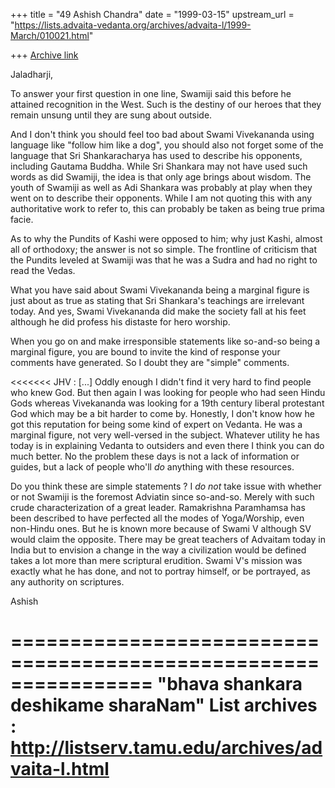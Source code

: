 +++
title = "49 Ashish Chandra"
date = "1999-03-15"
upstream_url = "https://lists.advaita-vedanta.org/archives/advaita-l/1999-March/010021.html"

+++
[Archive link](https://lists.advaita-vedanta.org/archives/advaita-l/1999-March/010021.html)

Jaladharji,

To answer your first question in one line, Swamiji said this before he
attained recognition in the West. Such is the destiny of our heroes that
they remain unsung until they are sung about outside.

And I don't think you should feel too bad about Swami Vivekananda using
language like "follow him like a dog", you should also not forget some of
the language that Sri Shankaracharya has used to describe his opponents,
including Gautama Buddha. While Sri Shankara may not have used such words
as did Swamiji, the idea is that only age brings about wisdom. The youth of
Swamiji as well as Adi Shankara was probably at play when they went on to
describe their opponents. While I am not quoting this with any
authoritative work to refer to, this can probably be taken as being true
prima facie.

As to why the Pundits of Kashi were opposed to him; why just Kashi, almost
all of orthodoxy; the answer is not so simple. The frontline of criticism
that the Pundits leveled at Swamiji was that he was a Sudra and had no
right to read the Vedas.

What you have said about Swami Vivekananda being a marginal figure is just
about as true as stating that Sri Shankara's teachings are irrelevant
today. And yes, Swami Vivekananda did make the society fall at his feet
although he did profess his distaste for hero worship.

When you go on and make irresponsible statements like so-and-so being a
marginal figure, you are bound to invite the kind of response your comments
have generated. So I doubt they are "simple" comments.

<<<<<<<
JHV :
[...]
Oddly enough I didn't find it very hard to find people who knew God.  But
then again I was looking for people who had seen Hindu Gods whereas
Vivekananda was looking for a 19th century liberal protestant God which may
be a bit harder to come by.
Honestly, I don't know how he got this reputation for being some kind of
expert on Vedanta.  He was a marginal figure, not very well-versed in the
subject.  Whatever utility he has today is in explaining Vedanta to
outsiders and even there I think you can do much better.
No the problem these days is not a lack of information or guides, but a
lack of people who'll _do_ anything with these resources.
>>>>>>>

Do you think these are simple statements ? I *do not* take issue with
whether or not Swamiji is the foremost Adviatin since so-and-so. Merely
with such crude characterization of a great leader. Ramakrishna Paramhamsa
has been described to have perfected all the modes of Yoga/Worship, even
non-Hindu ones. But he is known more because of Swami V although SV would
claim the opposite. There may be great teachers of Advaitam today in India
but to envision a change in the way a civilization would be defined takes a
lot more than mere scriptural erudition. Swami V's mission was exactly what
he has done, and not to portray himself, or be portrayed, as any authority
on scriptures.

Ashish

================================================================
"bhava shankara deshikame sharaNam"
List archives : http://listserv.tamu.edu/archives/advaita-l.html
================================================================

